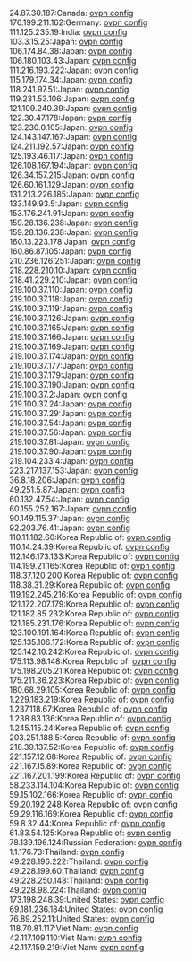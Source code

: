 24.87.30.187:Canada: [ovpn config](vpn/24_87_30_187.ovpn)  
176.199.211.162:Germany: [ovpn config](vpn/176_199_211_162.ovpn)  
111.125.235.19:India: [ovpn config](vpn/111_125_235_19.ovpn)  
103.3.15.25:Japan: [ovpn config](vpn/103_3_15_25.ovpn)  
106.174.84.38:Japan: [ovpn config](vpn/106_174_84_38.ovpn)  
106.180.103.43:Japan: [ovpn config](vpn/106_180_103_43.ovpn)  
111.216.193.222:Japan: [ovpn config](vpn/111_216_193_222.ovpn)  
115.179.174.34:Japan: [ovpn config](vpn/115_179_174_34.ovpn)  
118.241.97.51:Japan: [ovpn config](vpn/118_241_97_51.ovpn)  
119.231.53.106:Japan: [ovpn config](vpn/119_231_53_106.ovpn)  
121.109.240.39:Japan: [ovpn config](vpn/121_109_240_39.ovpn)  
122.30.47.178:Japan: [ovpn config](vpn/122_30_47_178.ovpn)  
123.230.0.105:Japan: [ovpn config](vpn/123_230_0_105.ovpn)  
124.143.147.167:Japan: [ovpn config](vpn/124_143_147_167.ovpn)  
124.211.192.57:Japan: [ovpn config](vpn/124_211_192_57.ovpn)  
125.193.46.117:Japan: [ovpn config](vpn/125_193_46_117.ovpn)  
126.108.167.194:Japan: [ovpn config](vpn/126_108_167_194.ovpn)  
126.34.157.215:Japan: [ovpn config](vpn/126_34_157_215.ovpn)  
126.60.161.129:Japan: [ovpn config](vpn/126_60_161_129.ovpn)  
131.213.226.185:Japan: [ovpn config](vpn/131_213_226_185.ovpn)  
133.149.93.5:Japan: [ovpn config](vpn/133_149_93_5.ovpn)  
153.176.241.91:Japan: [ovpn config](vpn/153_176_241_91.ovpn)  
159.28.136.238:Japan: [ovpn config](vpn/159_28_136_238.ovpn)  
159.28.136.238:Japan: [ovpn config](vpn/159_28_136_238.ovpn)  
160.13.223.178:Japan: [ovpn config](vpn/160_13_223_178.ovpn)  
160.86.87.105:Japan: [ovpn config](vpn/160_86_87_105.ovpn)  
210.236.126.251:Japan: [ovpn config](vpn/210_236_126_251.ovpn)  
218.228.210.10:Japan: [ovpn config](vpn/218_228_210_10.ovpn)  
218.41.229.210:Japan: [ovpn config](vpn/218_41_229_210.ovpn)  
219.100.37.110:Japan: [ovpn config](vpn/219_100_37_110.ovpn)  
219.100.37.118:Japan: [ovpn config](vpn/219_100_37_118.ovpn)  
219.100.37.119:Japan: [ovpn config](vpn/219_100_37_119.ovpn)  
219.100.37.126:Japan: [ovpn config](vpn/219_100_37_126.ovpn)  
219.100.37.165:Japan: [ovpn config](vpn/219_100_37_165.ovpn)  
219.100.37.166:Japan: [ovpn config](vpn/219_100_37_166.ovpn)  
219.100.37.169:Japan: [ovpn config](vpn/219_100_37_169.ovpn)  
219.100.37.174:Japan: [ovpn config](vpn/219_100_37_174.ovpn)  
219.100.37.177:Japan: [ovpn config](vpn/219_100_37_177.ovpn)  
219.100.37.179:Japan: [ovpn config](vpn/219_100_37_179.ovpn)  
219.100.37.190:Japan: [ovpn config](vpn/219_100_37_190.ovpn)  
219.100.37.2:Japan: [ovpn config](vpn/219_100_37_2.ovpn)  
219.100.37.24:Japan: [ovpn config](vpn/219_100_37_24.ovpn)  
219.100.37.29:Japan: [ovpn config](vpn/219_100_37_29.ovpn)  
219.100.37.54:Japan: [ovpn config](vpn/219_100_37_54.ovpn)  
219.100.37.56:Japan: [ovpn config](vpn/219_100_37_56.ovpn)  
219.100.37.81:Japan: [ovpn config](vpn/219_100_37_81.ovpn)  
219.100.37.90:Japan: [ovpn config](vpn/219_100_37_90.ovpn)  
219.104.233.4:Japan: [ovpn config](vpn/219_104_233_4.ovpn)  
223.217.137.153:Japan: [ovpn config](vpn/223_217_137_153.ovpn)  
36.8.18.206:Japan: [ovpn config](vpn/36_8_18_206.ovpn)  
49.251.5.87:Japan: [ovpn config](vpn/49_251_5_87.ovpn)  
60.132.47.54:Japan: [ovpn config](vpn/60_132_47_54.ovpn)  
60.155.252.167:Japan: [ovpn config](vpn/60_155_252_167.ovpn)  
90.149.115.37:Japan: [ovpn config](vpn/90_149_115_37.ovpn)  
92.203.76.41:Japan: [ovpn config](vpn/92_203_76_41.ovpn)  
110.11.182.60:Korea Republic of: [ovpn config](vpn/110_11_182_60.ovpn)  
110.14.24.39:Korea Republic of: [ovpn config](vpn/110_14_24_39.ovpn)  
112.146.173.133:Korea Republic of: [ovpn config](vpn/112_146_173_133.ovpn)  
114.199.21.165:Korea Republic of: [ovpn config](vpn/114_199_21_165.ovpn)  
118.37.120.200:Korea Republic of: [ovpn config](vpn/118_37_120_200.ovpn)  
118.38.31.29:Korea Republic of: [ovpn config](vpn/118_38_31_29.ovpn)  
119.192.245.216:Korea Republic of: [ovpn config](vpn/119_192_245_216.ovpn)  
121.172.207.179:Korea Republic of: [ovpn config](vpn/121_172_207_179.ovpn)  
121.182.85.232:Korea Republic of: [ovpn config](vpn/121_182_85_232.ovpn)  
121.185.231.176:Korea Republic of: [ovpn config](vpn/121_185_231_176.ovpn)  
123.100.191.164:Korea Republic of: [ovpn config](vpn/123_100_191_164.ovpn)  
125.135.106.172:Korea Republic of: [ovpn config](vpn/125_135_106_172.ovpn)  
125.142.10.242:Korea Republic of: [ovpn config](vpn/125_142_10_242.ovpn)  
175.113.98.148:Korea Republic of: [ovpn config](vpn/175_113_98_148.ovpn)  
175.198.205.21:Korea Republic of: [ovpn config](vpn/175_198_205_21.ovpn)  
175.211.36.223:Korea Republic of: [ovpn config](vpn/175_211_36_223.ovpn)  
180.68.29.105:Korea Republic of: [ovpn config](vpn/180_68_29_105.ovpn)  
1.229.183.219:Korea Republic of: [ovpn config](vpn/1_229_183_219.ovpn)  
1.237.118.67:Korea Republic of: [ovpn config](vpn/1_237_118_67.ovpn)  
1.238.83.136:Korea Republic of: [ovpn config](vpn/1_238_83_136.ovpn)  
1.245.115.24:Korea Republic of: [ovpn config](vpn/1_245_115_24.ovpn)  
203.251.188.5:Korea Republic of: [ovpn config](vpn/203_251_188_5.ovpn)  
218.39.137.52:Korea Republic of: [ovpn config](vpn/218_39_137_52.ovpn)  
221.157.12.68:Korea Republic of: [ovpn config](vpn/221_157_12_68.ovpn)  
221.167.15.89:Korea Republic of: [ovpn config](vpn/221_167_15_89.ovpn)  
221.167.201.199:Korea Republic of: [ovpn config](vpn/221_167_201_199.ovpn)  
58.233.114.104:Korea Republic of: [ovpn config](vpn/58_233_114_104.ovpn)  
59.15.102.166:Korea Republic of: [ovpn config](vpn/59_15_102_166.ovpn)  
59.20.192.248:Korea Republic of: [ovpn config](vpn/59_20_192_248.ovpn)  
59.29.116.169:Korea Republic of: [ovpn config](vpn/59_29_116_169.ovpn)  
59.8.32.44:Korea Republic of: [ovpn config](vpn/59_8_32_44.ovpn)  
61.83.54.125:Korea Republic of: [ovpn config](vpn/61_83_54_125.ovpn)  
78.139.196.124:Russian Federation: [ovpn config](vpn/78_139_196_124.ovpn)  
1.1.176.73:Thailand: [ovpn config](vpn/1_1_176_73.ovpn)  
49.228.196.222:Thailand: [ovpn config](vpn/49_228_196_222.ovpn)  
49.228.199.60:Thailand: [ovpn config](vpn/49_228_199_60.ovpn)  
49.228.250.148:Thailand: [ovpn config](vpn/49_228_250_148.ovpn)  
49.228.98.224:Thailand: [ovpn config](vpn/49_228_98_224.ovpn)  
173.198.248.39:United States: [ovpn config](vpn/173_198_248_39.ovpn)  
69.181.236.184:United States: [ovpn config](vpn/69_181_236_184.ovpn)  
76.89.252.11:United States: [ovpn config](vpn/76_89_252_11.ovpn)  
118.70.81.117:Viet Nam: [ovpn config](vpn/118_70_81_117.ovpn)  
42.117.109.110:Viet Nam: [ovpn config](vpn/42_117_109_110.ovpn)  
42.117.159.219:Viet Nam: [ovpn config](vpn/42_117_159_219.ovpn)  
